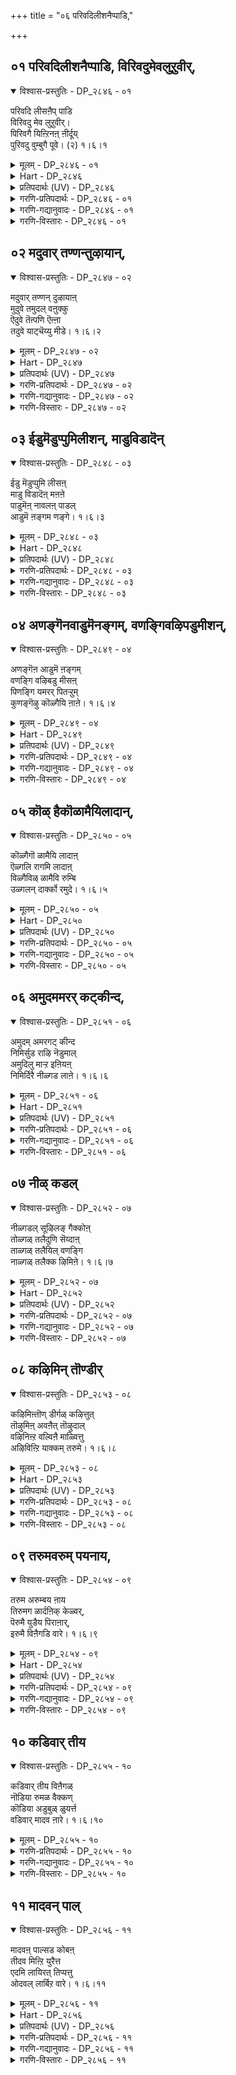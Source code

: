 +++
title = "०६ परिवदिलीशनैप्पाडि,"

+++


## ०१ परिवदिलीशनैप्पाडि, विरिवदुमेवलुऱुवीर्,

<details open><summary>विश्वास-प्रस्तुतिः - DP_२८४६ - ०१</summary>

परिवदि लीसऩैप् पाडि  
विरिवदु मेव लुऱुवीर्।  
पिरिवगै यिऩ्ऱिनऩ् ऩीर्दूय्  
पुरिवदु वुम्बुगै पूवे। (२) १।६।१
</details>

<details><summary>मूलम् - DP_२८४६ - ०१</summary>

परिवदि लीसऩैप् पाडि  
विरिवदु मेव लुऱुवीर्।  
पिरिवगै यिऩ्ऱिनऩ् ऩीर्दूय्  
पुरिवदु वुम्बुगै पूवे। (२) १।६।१
</details>

<details><summary>Hart - DP_२८४६</summary>

O devotees,  
you bathe him with pure water, show him fragrance,  
sprinkle flowers on his feet and sing his praises,  
wanting to join him in moksha,  
but the path to join him is to think of him always  
and not be separated from him:
</details>

<details><summary>प्रतिपदार्थः (UV) - DP_२८४६</summary>

**परिवदु इल्** = तुऩ्बमऱ्ऱ; **ईसऩैप् पाडि** = ऎम्बॆरुमाऩै वणङ्गि; **विरिवदु** = आत्म स्वरूव विगासत्तै; **मेवल् उऱुवीर्!** = पॆऱुदलिल् उऱुदियुडैयवर्गळे!; **पिरिवगै** = अवऩैविट्टु विलगि; **इऩ्ऱि** = पोगामलिरुक्क नीङ्गळ्; **नल् नीर्** = नल्ल शुद्धमाऩ तीर्त्तत्तैयुम्; **तूय्** = तूय्मैयाग समर्प्पित्तु; **पुगै** = तूब तीबङ्गळैयुम्; **पूवे** = अऩ्ऱलर्न्द मलर्गळैयुम्; **पुरिवदुवुम्** = समर्प्पित्तु वणङ्गुदले सॆय्यत्तक्कदु
</details>

<details><summary>गरणि-प्रतिपदार्थः - DP_२८४६ - ०१</summary>

परिवदु इल् = क्लेशगळिल्लद, ईशनै = सर्वेश्वरनन्नु, पाडि = स्तुतिसि, विरिवदु = स्वरूपविकासवन्नु, मेवल् = पडॆयबेकॆम्ब, उऱुवीर् = आसक्तियुळ्ळवरे, पिरिवहै इन्ऱि = \(सर्वेश्वरनन्नु\) अगलुव बगॆयन्नु इल्लदन्तॆये, नल्नीर् = उत्तमवाद तीर्थवन्नु, तूय् = समर्पिसि, पुरिवदुवुम् = तरुवाय समर्पिसतक्कद्दु, पुहै = धूपवू, पूवे = हूवे. 
</details>

<details><summary>गरणि-गद्यानुवादः - DP_२८४६ - ०१</summary>

क्लेशगळिल्लद सर्वेश्वरनन्नु स्तुतिसि स्वरूपविकासवन्नु पडॆयबेकॆम्ब आसक्तियुळ्ळवरे, सर्वेश्वरनन्नु अगलुव रीतियिल्लदन्तॆये उत्तमवाद तीर्थवन्नु समर्पिसि, अदर तरुवाय् \(नीवु\) समर्पिसतक्कद्दु धूप मत्तु हूवन्ने. 
</details>

<details><summary>गरणि-विस्तारः - DP_२८४६ - ०१</summary>

आळ्वाररु हेळुत्तारॆ- सर्वेश्वरनाद भगवन्तनु स्वपरिपूर्णनु. आनन्दस्वरूपनु. अवनिगॆ याव बगॆय क्लेशवू इल्ल. आ स्वामियन्नु पडॆदुकॊळ्ळुवुदु, मत्तु अवनन्नगलदन्तॆ अवन समीपदल्लिये इद्दुकॊण्डु, अवन सेवॆयल्लि तॊडगुवुदु चेतननिगॆ इरबेकाद मुख्यगुरि. ई गुरियन्नु साधिसिकॊळ्ळुवुदक्कॆ भगवन्त कृपॆगॆ पात्ररागबेकु. अदक्कॆ भगवन्तनन्नु पूजिसबेकु. इदु कष्टद कॆलसवे अल्ल. भगवन्तनु अत्यन्त सुलभनु. भक्ति आदरगळिन्द, स्वामिगॆ परिशुद्धवाद तीर्थवन्नु समर्पिसि, आ तरुवाय, धूपवन्नू, पुष्पवन्नू अर्पिसिदरॆ साकु. इष्टरिन्दले भगवन्तनु सम्प्रीतनागुत्तानॆ. भक्तनिगॆ अनुग्रहिसुत्तानॆ. भक्तनु तप्पदॆ उद्धारगॊळ्ळुत्तानॆ.
</details>

## ०२ मदुवार् तण्णन्तुऴायान्,

<details open><summary>विश्वास-प्रस्तुतिः - DP_२८४७ - ०२</summary>

मदुवार् तण्णन् दुऴायाऩ्  
मुदुवे तमुदल् वऩुक्कु  
ऎदुवे तॆऩ्पणि ऎऩ्ऩा  
तदुवे याट्चॆय्यु मीडे। १।६।२
</details>

<details><summary>मूलम् - DP_२८४७ - ०२</summary>

मदुवार् तण्णन् दुऴायाऩ्  
मुदुवे तमुदल् वऩुक्कु  
ऎदुवे तॆऩ्पणि ऎऩ्ऩा  
तदुवे याट्चॆय्यु मीडे। १।६।२
</details>

<details><summary>Hart - DP_२८४७</summary>

He is adorned with a beautiful cool thulasi garland  
that drips with honey:  
Do not wonder what service you can do  
for the ancient god of the Vedas,  
just do what you can do—  
that is the best service you can give him:
</details>

<details><summary>प्रतिपदार्थः (UV) - DP_२८४७</summary>

**अम् मदुवार्** = अऴगिय तेऩ् पॆरुगुम्; **तण् तुऴायाऩ्** = कुळिर्न्द तुळसि मालै अणिन्दवऩुम्; **मुदु वेद** = पऴमैयाऩ वेदङ्गळाल् मुऴुमुदऱ्कडवुळागच्; **मुदल्वऩुक्कु** = सॊल्लप्पडुबवऩुमाऩ पॆरुमाऩुक्कु; **ऎदु पणि** = सॆय्यक् कूडिय पॆरुमै वाय्न्द कैङ्गरियम् एदु?; **ऎऩ् पणि एदु** = अदिलुम् नाऩ् सॆय्यक्कूडिय पणि ऎदु?; **ऎऩ्ऩादु अदुवे** = ऎऩ्ऱु सिन्दियामलिरुप्पदे; **आळ् सॆय्युम् ईडे** = अडिमै सॆय्गैक्कुत् तगुदियागुम्
</details>

<details><summary>गरणि-प्रतिपदार्थः - DP_२८४७ - ०२</summary>

मदु आर् = जेनु तुम्बिरुव, तण् = तम्पाद, अम् = सॊबगिन, तुऴायान् = तुलसिय हारवन्नु धरिसिदवनाद, मुदु = पुरातनवाद \(अनादियाद\) वेदम् = वेदगळ, मुदल् वनुक्कू = आदियागिरुव सर्वेश्वरनिगॆ, ऎदु = यावुदु, एदु = एतक्कॆ? हेगॆ? ऎन्नादु = ऎन्नदॆ,अदुवे = अदे \(ऎन्नाददुवे = ऎन्नदॆ इरुवुदे\), आळ् शॆय्युम् = सेवॆ माडुवुदक्कॆ, ईडे = सरिसमनादद्दु. 
</details>

<details><summary>गरणि-गद्यानुवादः - DP_२८४७ - ०२</summary>

तम्पागि, जेनु तुम्बिद, सॊबगिन तुलसिय हारवन्नु धरिसिरुव, अनादियाद वेदगळ मूलकारणनाद सर्वेश्वरनिगॆ यावुदु? एकॆ? हेगॆ? ऎन्नदॆ इरुवुदे \(यावुदु आगुवुदो अदन्ने\) अवन सेवॆगॆ सरिसमवॆन्नतक्कद्दु.
</details>

<details><summary>गरणि-विस्तारः - DP_२८४७ - ०२</summary>

भगवन्तन कॊरळल्लि तम्पाद, मधुरवाद, परिमळिसुव, ऎन्दॆन्दिगू बाडदिरुव सुन्दरवाद तुलसिय हारविरुत्तदॆ. अनादियाद वेदगळिगॆ मूलकारणनादवनू, अवुगळिन्द प्रतिपादितनागुववनू आ सर्वेश्वरने. आदरॆ, भगवन्तनु अत्यन्त सुलभनु. अवनन्नु बहळ सुलभवागि तृप्तिपडिसबहुदु. भक्तियिन्द स्वामिगॆ एनन्नु बेकादरू समर्पिसबहुदु. ऒन्दु हू, स्वल्पनीरु, अथवा ऒन्दु स्वल्प धूप - इवुगळिन्दले स्वामिगॆ तृप्तियुण्टागुत्तदॆ. \(इदु मॊदलपाशुरद विषय\).

इन्नु सेवॆय विषय. भगवन्तनिगॆ याव बगॆय सेवॆयन्नु नडॆसबेकु? अदन्नेकॆ नडॆसबेकु? अदक्कॆ याव क्रमवन्नु अनुसरिसबेकु? ई रीतियल्लि योचिसुत्ता कालकळॆयबारदु. भगवन्तनॆ याव सेवॆयन्नादरू नडॆसबहुदु. नास्तिकर हागॆ, इदे विषयवन्नु योचिसुत्ता, ऎल्लवन्नू धिक्करिसदॆ अल्लगळॆयदॆ, सुम्मनॆ इद्दरू सह \(तटस्थरीतियल्लि इद्दरू सह\), अदु भगवन्तनिगॆ निजवागि सल्लिसबहुदाद सेवॆगॆ सरिसम ऎन्दु भाविसबहुदु.

ई पाशुरद रचनॆय विषयवॊन्दिदॆ. तिरुवाय् मॊऴियु दिव्यवाद ’अन्तादि’ रीतियल्लि रचितवागिदॆयष्टॆ. हिन्दिन पाशुरद कडॆय पदवे ई पाशुरद कडॆय पदवे ई पाशुरद प्रारम्भद पदवागबेकष्टॆ. ई कट्टु पाडु इल्लि भिन्नवादन्तॆ कण्डरू, अर्थवन्नु परिगणिसिदरॆ, ’अन्तादि’य रचनॆये इल्लियू इदॆ ऎन्नबहुदु.
</details>

## ०३ ईडुमॆडुप्पुमिलीशन्, माडुविडादॆन्

<details open><summary>विश्वास-प्रस्तुतिः - DP_२८४८ - ०३</summary>

ईडु मॆडुप्पुमि लीसऩ्  
माडु विडादॆऩ् मऩऩे  
पाडुमॆऩ् नावलऩ् पाडल्  
आडुमॆ ऩङ्गम णङ्गे। १।६।३
</details>

<details><summary>मूलम् - DP_२८४८ - ०३</summary>

ईडु मॆडुप्पुमि लीसऩ्  
माडु विडादॆऩ् मऩऩे  
पाडुमॆऩ् नावलऩ् पाडल्  
आडुमॆ ऩङ्गम णङ्गे। १।६।३
</details>

<details><summary>Hart - DP_२८४८</summary>

My mind does not leave him ever, the highest lord:  
He does not consider one person high and another low  
and accepts everyone and my mouth praises him with songs,  
and my body dances for him as if it were possessed:
</details>

<details><summary>प्रतिपदार्थः (UV) - DP_२८४८</summary>

**ईडुम्** = कुऱ्ऱम्बार्त्तुत् तळ्ळिविडुदलुम्; **ऎडुप्पुम् इल्** = कुणम् पार्त्तुक् कैक्कॊळ्ळुदलुम् इल्लाद; **ईसऩ्** = ऎम्बॆरुमाऩुडैय; **माडु** = समीबत्तै; **ऎऩ् मऩऩे विडादु** = ऎऩ् मऩमाऩदु विडादु; **ऎऩ् ना** = ऎऩ् नाक्कुम्; **अवऩ् पाडल् पाडुम्** = अवऩ् पाडल्गळैये पाडुम्; **ऎऩ् अङ्गम्** = ऎऩ् शरीरमुम्; **अणङ्गे आडुम्** = तॆय्वावेसम् वन्ददु पोल् आडुम्
</details>

<details><summary>गरणि-प्रतिपदार्थः - DP_२८४८ - ०३</summary>

ईडुम् = साटियू, ऎडुप्पुम् = दूरवागुवुदू, इल् = इल्लद, ईषन् = सर्वेश्वानिगॆ, माडु = साष्टाङ्गप्रणाममाडु \(अड्डबीळु\), विडादु = बिडबेड, ऎन् मनमे = नन्न मनस्से, पाडुम् = हाडुत्तदॆ, ऎन् ना = नन्न नालगॆ, अवन् = अवन, पाडल् = स्तुतियन्नु, आडुम् = आडुत्तदॆ \(कुणिदाडुत्तदॆ, तूगाडुत्तदॆ\), ऎन् अङ्गम् = अङ्गगळॆल्लवू \(मैयॆल्ला\), अणङ्गे = दैवावेशगॊण्डे. 
</details>

<details><summary>गरणि-गद्यानुवादः - DP_२८४८ - ०३</summary>

नन्न मनस्से, सर्वेश्वरनु साटियिल्लदवनु. चेतननिन्द दूरवागुववनल्ल, अवनन्नु बिडबेड. अवनिगॆ अड्डबीळु. नन्न नालगॆ अवनन्नु स्तुतिसि हाडुत्तदॆ \(स्तुतिसुत्तदॆ\). नन्न अङ्गगळॆल्लवू \(मैयॆल्ला\) दैवावेशगॊण्डु कुणिदादुत्तदॆ. 
</details>

<details><summary>गरणि-विस्तारः - DP_२८४८ - ०३</summary>

आळ्वाररु हेळुत्तारॆ- नन्न मनस्से, भगवन्तनु सर्वाधिकनु. गुणगळल्लू स्वभावदल्लू अवनिगॆ साटिये इल्ल, अवनु चेतननिन्द ऎन्दिगू दूरसरियुवुदिल्ल. अन्तर्यामियागिये इद्दानॆ. सौशील्यादि सकल कल्याणगुण परिपूर्णनाद ई सर्वेश्वरनन्नु बिडदॆ आश्रयिसु. अवनिगॆ अड्डबीळु. ऎल्ल विधदल्लू अवनिगॆ शरणागु. नोडु, नन्न नालिगॆ ऎडॆबिडदॆ भगवन्तन गुणगान माडुत्तिदॆ. नन्न अङ्गाङ्गगळॆल्लवू आवेशगॊण्डु कुणिदादुत्तिवॆ. नीनू सह अवुगळॊन्दिगॆ सहकरिसु. 

भगवन्तनत्त मै, इन्द्रियगळु, मनस्सु – ऎल्लवू ऒम्मुखवागि वर्तिसतॊडगिदरॆ चेतनन उद्धारवादन्तॆये.
</details>

## ०४ अणङ्गॆनवाडुमॆनङ्गम्, वणङ्गिवऴिपडुमीशन्,

<details open><summary>विश्वास-प्रस्तुतिः - DP_२८४९ - ०४</summary>

अणङ्गॆऩ आडुमॆ ऩङ्गम्  
वणङ्गि वऴिबडु मीसऩ्  
पिणङ्गि यमरर् पितऱ्ऱुम्  
कुणङ्गॆऴु कॊळ्गैयि ऩाऩे। १।६।४
</details>

<details><summary>मूलम् - DP_२८४९ - ०४</summary>

अणङ्गॆऩ आडुमॆ ऩङ्गम्  
वणङ्गि वऴिबडु मीसऩ्  
पिणङ्गि यमरर् पितऱ्ऱुम्  
कुणङ्गॆऴु कॊळ्गैयि ऩाऩे। १।६।४
</details>

<details><summary>Hart - DP_२८४९</summary>

My body dances as if possessed  
and I bow and worship  
the lord whom the gods in the sky worship and praise,  
extolling his superior nature:
</details>

<details><summary>प्रतिपदार्थः (UV) - DP_२८४९</summary>

**अणङ्गु ऎऩ** = तॆय्वावेसम् वन्ददु पोल्; **आडुम् ऎऩ् अङ्गम्** = आडुम् ऎऩदु शरीरम्; **वणङ्गि वऴिबडुम्** = वाऴ्त्ति वणङ्गुम्बडि निऩ्ऱ; **ईसऩ्** = ऎम्बॆरुमाऩ् ऎप्पडिप्पट्टवऩॆऩ्ऱाल्; **अमरर्** = नित्तियसूरिगळ्; **पिणङ्गि** = वाद विवादम् सॆय्दु; **पितऱ्ऱुम्** = पितऱ्ऱुवदऱ्काऩ; **कुणम्गॆऴु** = पल नऱ्कुणङ्गळ् पॊरुन्दिय; **कॊळ्गैयिऩाऩे** = कोट्पाट्टैयुडैयवऩ् ईसऩ्
</details>

<details><summary>गरणि-प्रतिपदार्थः - DP_२८४९ - ०४</summary>

अणङ्गु ऎन = आवेशवो ऎम्बन्तॆ, आडुम् = आडुत्तदॆ, ऎन् अङ्गम् = नन्न मै, वणङ्गि = नमस्करिसि, वऴिपडुम् = पूजिसुवन्थ, ईशन् = ईशनन्नु, पिणङ्गि = \(परस्पर\)वाद विवादमाडुत्ता, अमरर्= अमररु \(नित्यसूरिगळु\), पिदट्रुम् = वटगुट्टुवन्थ कुणम् = कल्याणगुणगळिन्द, कॆऴु = शोभिसुव, कॊळ् हैयि नाने = सिद्धान्तगळुळ्ळवने.
</details>

<details><summary>गरणि-गद्यानुवादः - DP_२८४९ - ०४</summary>

आवेशवो ऎम्बन्तॆ आडुत्तदॆ नन्न मै, नमस्करिसि पूजिसुवन्थ ईशनु, परस्पर वादविवाद माडुत्ता वटगुट्टुत्तिरुवन्थ कल्याणगुणगळिन्द शोभिसुव सिद्धान्तगळुळ्ळवने. 
</details>

<details><summary>गरणि-विस्तारः - DP_२८४९ - ०४</summary>

आळ्वाररु हेळुत्तारॆ- मनस्से, भगवन्तन गुणस्वभावगळ अनुभववॆल्ल नन्न मैतुम्ब बन्दिदॆयो ऎम्बन्तॆ नन्न मै आडुत्तदॆ. नम्म सर्वेश्वरनु सकल कल्याणगुणपरिपूर्णनु. ई गुणगळ विषयदल्लिये नित्यसूरिगळल्लि परस्परवाद विवाद नडॆयुत्तदॆ. भगवन्तन परत्वगुणगळु हॆच्चे, सौलभ्यगुणगळु हॆच्चे ऎम्बुदे अवर चर्चॆ. स्वामिय ऒन्दॊन्दु गुणवन्नु ऎत्तिकॊण्डु, अदर हिरिमॆयेनॆन्दु कण्डुकॊण्डु, अदन्नु हॊगळिहाडुवुदरल्लि नित्यसूरिगळु नानु तानॆन्दु मुन्दॆ बीळुत्ता, तम्मतम्म हॆच्चुगारिकॆयन्नु तोरिकॊळ्ळुत्ता कालकळॆयुत्तारष्टॆ. मनस्से, गुण परिपूर्णनाद भगवन्तनिगॆ तन्न आश्रितरन्नु उद्धरिसुवुदे मुख्य सिद्धान्त, कण्डॆया\!
</details>

## ०५ कॊळ् हैकॊळामैयिलादान्,

<details open><summary>विश्वास-प्रस्तुतिः - DP_२८५० - ०५</summary>

कॊळ्गैगॊ ळामैयि लादाऩ्  
ऎळ्गलि रागमि लादाऩ्  
विळ्गैविळ् ळामैवि रुम्बि  
उळ्गलन् दार्क्को रमुदे। १।६।५
</details>

<details><summary>मूलम् - DP_२८५० - ०५</summary>

कॊळ्गैगॊ ळामैयि लादाऩ्  
ऎळ्गलि रागमि लादाऩ्  
विळ्गैविळ् ळामैवि रुम्बि  
उळ्गलन् दार्क्को रमुदे। १।६।५
</details>

<details><summary>Hart - DP_२८५०</summary>

He is nectar for those who keep him in their minds  
and does not think anyone is good or bad  
but gives his grace to all:  
He does not hate anyone or like anyone  
but helps all whether they expect something from him or not:
</details>

<details><summary>प्रतिपदार्थः (UV) - DP_२८५०</summary>

**कॊळ्गै** = कुणम्बार्त्तुक् कॊळ्ळुदलुम्; **कॊळामै** = कुणमिल्लामै पार्त्तुत् तळ्ळुदलुम्; **इलादाऩ्** = इल्लादवऩ्; **ऎळ्गल्** = कैविडुगैक्कु कारणमाऩ वॆऱुप्पुम्; **इरागम्** = कैक्कॊळ्ळुदऱ्कु कारणमाऩ विरुप्पुम्; **इलादाऩ्** = इल्लादवऩ्; **विळ् कै** = वेऱु पलऩ्गळैक् कॊण्डु विलगिप् पोवदैयुम्; **विळ्ळामै** = तऩ्ऩैये विरुम्बि नीङ्गादु इरुप्पदैयुम्; **विरुम्बि** = विरुम्बि ऎदिर्बार्त्तु; **उळ् कलन्दार्क्कु** = तऩ्ऩिल् कलन्दवर्गळुक्कु; **ओर् अमुदे** = ऒप्पऱ्ऱ अमुदमावाऩ्
</details>

<details><summary>गरणि-प्रतिपदार्थः - DP_२८५० - ०५</summary>

कॊळ् है = बरमाडिकॊळ्ळुवुदू, कॊळामै = स्वीकरिसदिरुवुदू, इलादान् = इल्लदवनू, ऎळ् हल् = द्वेषवागलि, इराहम् = रागवन्नागलि, इलादान् = इल्लदवनू, विळ् है = अगलिकॆयागलि, विळ्ळामै = अगलदिरुवुदागलि, इल्लद, विरुम्बि = आशॆयिन्द, उळ् कलन्दार् क्कू = अन्तरङ्गिकवागि तन्नन्नु\(तन्नॊडनॆ\) कूडिकॊण्डिरुववरिगॆ, ओर् अमुदे = साटियिल्लद अमृतस्वरूपने. 
</details>

<details><summary>गरणि-गद्यानुवादः - DP_२८५० - ०५</summary>

बरमाडिकॊळ्ळुवुदू, स्वीकरिसदिरुवुदू इल्लदवनू, द्वेषवागलि रागवागलि इल्लदवनू \(उपेक्षॆयागि\) अगलिकॆयू \(अपेक्षियू\) अगलदिरुवुदू इल्लद, आशॆयिन्द आन्तरङ्गिकवागि तन्नन्नु कूडिकॊण्डिरुववरिगॆ साटियिल्लद अमृतस्वरूपने. 
</details>

<details><summary>गरणि-विस्तारः - DP_२८५० - ०५</summary>

आळ्वाररु हेळुत्तारॆ- मनस्से, भगवन्तनन्नु एनॆन्दु अरितुकॊण्डिरुवॆ? स्वामियु ऎल्ल रीतियल्लू सर्वसमनु. अवनिगॆ याव बगॆय पक्षपातवू इल्ल. तन्नन्नु कोरुव भक्तनिगॆ गुणगळिवॆये, जाति रीति नीतिगळिवॆये इल्लवे ऎन्दु योचिसुवुदिल्ल. गुणविरुववनन्नु तन्नल्लिगॆ बरमाडिकॊळ्ळुवुदागलि, गुणविल्लदवनन्नु तन्निन्द दूरमाडुवुदागलि इल्ल. भक्तनन्नु कुरितु अवनिगॆ रागवू \(आशॆयू\) इल्ल- द्वेषवू इल्ल. आसक्तियिन्द लक्षिसुवुदिल्ल. भगवन्तनिगॆ बेकादद्दु इष्टुमात्रवे – यारु अत्याशॆयिन्द तन्नन्ने आश्रयिसुत्तानो, यारु आन्तरङ्गिकवागि तन्नॊडनॆ ऎडॆबिडदॆ कूडिकॊण्डिरबेकॆन्दु अपेक्षिसुत्तानो, आ भक्तनिगॆ मात्रवे भगवन्तनु साटियिल्लद अमृतदन्तॆ परम भोग्यनागिरुत्तानॆ. 

भक्तनादवनु परम प्रयोजनकारियाद भगवन्तनॊब्बनन्नल्लदॆ, अल्पप्रयोजनकारियाद बेरॆ यारन्नू आश्रयिसबारदु. आगले अवन दृढभक्तिगॆ तक्क प्रतिफलवाद परमपदवासवन्नू, नित्यकैङ्कर्यवन्नू भगवन्तनु दयॆ नीडुवुदु.
</details>

## ०६ अमुदममरर् कट्कीन्द,

<details open><summary>विश्वास-प्रस्तुतिः - DP_२८५१ - ०६</summary>

अमुदम् अमरगट् कीन्द  
निमिर्सुड राऴि नॆडुमाल्  
अमुदिलु माऱ्ऱ इऩियऩ्  
निमिर्दिरै नीळ्गड लाऩे। १।६।६
</details>

<details><summary>मूलम् - DP_२८५१ - ०६</summary>

अमुदम् अमरगट् कीन्द  
निमिर्सुड राऴि नॆडुमाल्  
अमुदिलु माऱ्ऱ इऩियऩ्  
निमिर्दिरै नीळ्गड लाऩे। १।६।६
</details>

<details><summary>Hart - DP_२८५१</summary>

Our Neḍumal, sweeter than nectar,  
resting on the large ocean with roaring waves  
carrying a shining discus gave nectar to the gods:
</details>

<details><summary>प्रतिपदार्थः (UV) - DP_२८५१</summary>

**अमरर्गट्कु** = तेवर्गळुक्कु; **अमुदम् ईन्द** = अमिर्दत्तैक् कॊडुत्तवऩुम्; **निमिर्** = वळर्गिऩ्ऱ; **सुडर् आऴि** = ऒळियैयुडैय सक्करत्तैयुडैयवऩुम्; **नॆडुमाल्** = ऎम्बॆरुमाऩ्; **निमिर् तिरै नीळ्** = अलैगळैयुडैय परन्द; **कडलाऩे** = पाऱ्कडलिल् कण्वळरुबवऩुम्; **अमुदिलुम् आऱ्ऱ** = अक्कडलिलुण्डाऩ अमिर्दत्तैविड; **इऩियऩ्** = मिगवुम् इऩिमैयाऩवऩ् आवाऩ्
</details>

<details><summary>गरणि-प्रतिपदार्थः - DP_२८५१ - ०६</summary>

अमुदम् = अमृतवन्नु, अमरर् कट्कु = अमररिगॆ \(देवतॆगळिगॆ\), ईन्द = ऒदगिसिकॊट्टवनू, निमिर् = बॆळॆदु विस्तरिसुव, शुडर् = तीक्ष्णवाद तेजोमयवाद, आऴि = चक्रायुधवन्नु हिडिदवनू, नॆडुमाल् = सर्वेश्वरनादवनू, अमुदिलुम् = अमृतक्किन्तलू, आट्र = अधिकवाद, इनियन् = भोग्यनादवनू, निमिर् तिरै = ऎत्तरवाद अळॆगळुळ्ळ, नीळ् = विस्तारवाद, कडलाने = कडलल्लिरुववने. 
</details>

<details><summary>गरणि-गद्यानुवादः - DP_२८५१ - ०६</summary>

अमृतवन्नु अमररिगॆ \(देवतॆगळिगॆ\) ऒदगिसिकॊट्टवनू, बॆळॆदु हरडुव तीक्ष्णवाद तेजोमयवाद चक्रायुधवन्नु हिडिदवनू, सर्वेश्वरनादवनू, अमृतक्किन्तलू अधिकवागि भोग्यनादवनू, ऎत्तरवाद अलॆगळुळ्ळ विस्तारवाद कडलल्लिरुववने. 
</details>

<details><summary>गरणि-विस्तारः - DP_२८५१ - ०६</summary>

आळ्वाररु हेळुत्तारॆ- मनस्से, नीनु दृढवागि आश्रयिसबेकाद भगवन्तनन्नु कुरितु इन्नू स्पष्टवागि हेळुत्तेनॆ, केळु. भगवन्तन परमोपकारि, दानवरिन्द सङ्कटक्कॊळगागि, भगवन्तनल्लि मरॆहॊक्क देवतॆगळिगॆ, पाल्गडलन्ने कडॆदु, अमृतवन्नुण्टु माडि, अवरिगॆ उणिसि, अवरन्नु अमररन्नागिसिदनु. अवन कैयल्लि अद्वितीयवाद तेजस्सन्नु हरडुवन्थ, महातीक्ष्णवाद, ऎदुराळियन्नु तरिदु हाकुवन्थ चक्रायुधविदॆ. अवने सर्वेश्वर, अवनन्नु आश्रयिसुवुदु, अवन सेवॆयल्लि तॊडगुवुदु अखण्डवाद आनन्दवन्नुण्टुमाडुवुदरिन्दलू, अमरत्ववन्नु दॊरकिसिकॊडुवुदरिन्दलू, अवनु अमृतक्किन्तलू मधुरवागि, भोग्यवागिरुत्तानॆ, कण्डॆया\! 

भगवन्तनु परम उदारि. परमोपकारि. परमसमर्थ सर्वेश्वर. अत्यन्त भोग्य. अवनन्नु आश्रयिसि उद्धारगॊळ्ळलेबेकु.
</details>

## ०७ नीळ् कडल्

<details open><summary>विश्वास-प्रस्तुतिः - DP_२८५२ - ०७</summary>

नीळ्गडल् सूऴिलङ् गैक्कोऩ्  
तोळ्गळ् तलैदुणि सॆय्दाऩ्  
ताळ्गळ् तलैयिल् वणङ्गि  
नाळ्गळ् तलैक्क ऴिमिऩे। १।६।७
</details>

<details><summary>मूलम् - DP_२८५२ - ०७</summary>

नीळ्गडल् सूऴिलङ् गैक्कोऩ्  
तोळ्गळ् तलैदुणि सॆय्दाऩ्  
ताळ्गळ् तलैयिल् वणङ्गि  
नाळ्गळ् तलैक्क ऴिमिऩे। १।६।७
</details>

<details><summary>Hart - DP_२८५२</summary>

Cross over the ocean of your remaining days,  
bowing your head at the feet of him  
who cut off the heads and the arms of Ravana,  
the king of Lanka surrounded by the wide ocean:
</details>

<details><summary>प्रतिपदार्थः (UV) - DP_२८५२</summary>

**नीळ् कडल् सूऴ्** = नीण्ड कडलिऩाल् सूऴप्पट्ट; **इलङ्गैक् कोऩ्** = इलङ्गैक्कु अरसऩाऩ रावणऩिऩ्; **तोळ्गळ्** = इरुबदु तोळ्गळैयुम्; **तलै** = पत्तुत् तलैगळैयुम्; **तुणि सॆय्दाऩ्** = अऱुत्तुत् तळ्ळिय श्रीरामऩिऩ्; **ताळ्गळ् तलैयिल्** = तिरुवडिगळै तलैयाले; **वणङ्गि** = वणङ्गि; **नाळ् कडलै** = कालमागिऱ कडलै; **कऴिमिऩे** = ताण्डुङ्गळ्
</details>

<details><summary>गरणि-प्रतिपदार्थः - DP_२८५२ - ०७</summary>

नीळ् कडल् शूऴ् = विस्तारवाद कडलिन्द सुत्तुवरिद, इलङ्गै कोन् = लङ्कॆय राजन, तोळ् हळ् = तोळुगळन्नू, तलै = तलॆगळन्नू, तुणिशॆय्दान् = कत्तरिसि \(तुण्डरिसि\) हाकिदवन, ताळ् हळ् = तिरुवडिगळन्नु, तलैयिल् वणङ्गि = तलॆयिन्द नमस्करिसि, नाळ् कडलै = कालवॆम्ब कडलन्नु, कऴिमिने = दाटिरि.
</details>

<details><summary>गरणि-गद्यानुवादः - DP_२८५२ - ०७</summary>

विस्तारवाद कडलिनिन्द सुत्तुवरिद लङ्कॆय राजन तोळुगळन्नू तलॆगळन्नू तुण्डरिसि हाकिदवन तिरुवडिगळिगॆ तलॆयिन्द नमस्करिसि कालवॆम्ब कडलन्नु दाटिरि. 
</details>

<details><summary>गरणि-विस्तारः - DP_२८५२ - ०७</summary>

हिन्दिन पाशुरदल्लि भगवन्तन परत्व सौलभ्यगळन्नु कूडिसि हेळलायितु. ईग स्वामिय सामर्थ्य औदार्यगळन्नु कूडिसि हेळलागुवुदु. 

भगवन्तनु श्रीरामनागि, सामान्यमानवनन्तॆ, अवतरिसि, अप्रतिमशूरनॆनिसिद रावणासुरन हत्तु तलॆगळन्नू इप्पत्तु तोळुगळन्नू तन्न बिल्लुबाणगळ सहायदिन्दले तुण्डरिसि, अवनन्नू कॊन्दुहाकिदनु. दुष्टशिक्षण कार्यवन्नु नडॆसिदनु. 

आळ्वाररु हेळुत्तारॆ- मनस्से \(भक्तरे\), अत्यन्त नम्रतॆयिन्द भगवन्तन दिव्यतिरुवडिगळ मेलॆ तलॆयन्निरिसि, नमस्करिसि, परम उदारियाद स्वामियु निम्मन्नु कालवॆम्ब कडलिनिन्द पारुमाडि, अमररन्नागिसुत्तानॆ. 

कालवॆम्ब मितियिल्लद कडलन्नु दाटुवुदक्कॆ कालपुरुषन \(सर्वेश्वरन\) कृपादार्यवे बेकु.
</details>

## ०८ कऴिमिन् तॊण्डीर्

<details open><summary>विश्वास-प्रस्तुतिः - DP_२८५३ - ०८</summary>

कऴिमिऩ्तॊण् डीर्गळ् कऴित्तुत्  
तॊऴुमिऩ् अवऩैत् तॊऴुदाल्  
वऴिनिऩ्ऱ वल्विऩै माळ्वित्तु  
अऴिविऩ्ऱि याक्कम् तरुमे। १।६।८
</details>

<details><summary>मूलम् - DP_२८५३ - ०८</summary>

कऴिमिऩ्तॊण् डीर्गळ् कऴित्तुत्  
तॊऴुमिऩ् अवऩैत् तॊऴुदाल्  
वऴिनिऩ्ऱ वल्विऩै माळ्वित्तु  
अऴिविऩ्ऱि याक्कम् तरुमे। १।६।८
</details>

<details><summary>Hart - DP_२८५३</summary>

O devotees,  
if you leave the desires of the world and worship him,  
he will destroy your bad karma  
and give you inexhaustible wealth on this earth:
</details>

<details><summary>प्रतिपदार्थः (UV) - DP_२८५३</summary>

**तॊण्डीर्गळ्!** = तॊण्डर्गळे!; **कऴिमिऩ्** = उलगप्पऱ्ऱिऩै नीक्कुङ्गळ्; **कऴित्तु अवऩै** = पिऱगु ऎम्बॆरुमाऩै; **तॊऴुमिऩ्** = वणङ्गुङ्गळ्; **तॊऴुदाल्** = अप्पडित् तॊऴुदाल्; **वऴि निऩ्ऱ** = तॊडर्न्दु वरुम्; **वल्विऩै** = कॊडिय पाबङ्गळै; **माळ्वित्तु** = ऎल्लाम् नीङ्गच्चॆय्दु; **अऴिविऩ्ऱि** = अऴिविल्लाद; **आक्कम्** = वाऩुलगिल् सॆय्यप्पडुम् कैङ्कर्य सॆल्वत्तै; **तरुमे** = अवऩ् तरुवदु उऱुदि
</details>

<details><summary>गरणि-प्रतिपदार्थः - DP_२८५३ - ०८</summary>

कऴिमिन् = \(इन्द्रिय चापल्यवन्नु\) कळॆदुबिडि, तॊण्डीर् हळ् = भक्तरे, कऴत्तु = \(आ विषयान्तर सङ्गगळन्नु\) कळॆद \(तॊलगिसिद\) बळिक, तॊऴुमिन् = पूजिसि, अवनै = \(कृपाळुवाद\) भगवन्तनन्नु, तॊऴुत्ताल् = पूजिसिदरॆ \(सेवॆ माडिदरॆ\), वऴिनिन्ऱ = दारियल्लि निन्तिरुव, वल् विनै = प्रबलवाद पापगळन्नु माळ् वित्तु = नाशपडिसि, अऴिवु इन्ऱि = हाळागदॆ इरतक्क, आक्कम् = सम्पत्तन्नु, तरुमे = तन्दु कॊडुवुदु \(अल्लवे\!\) 
</details>

<details><summary>गरणि-गद्यानुवादः - DP_२८५३ - ०८</summary>

भक्तरे, इन्द्रिय चापल्यवन्नु तॊलगिसि, आ विषयान्तर सङ्गगळन्नु तॊलगिसिद बळिक, भगवन्तनन्नु पूजिसि. पूजिसिदरॆ, \(जन्मद \) दारियल्लि \(काडु\) निन्तिरुव प्रबलवाद पापगळन्नु नाशपडिसि, हाळागदॆये इरतक्क सम्पत्तन्ने तन्दुकॊण्डुवुदु.
</details>

<details><summary>गरणि-विस्तारः - DP_२८५३ - ०८</summary>

ई पाशुरदल्लि मुक्तिसम्पत्तन्नु चेतननु पडॆदुकॊळ्ळुवुदु हेगॆ ऎम्बुदन्नु हेळलागुत्तदॆ. 

इन्द्रियगळिगॆ वशवागिरुव मनस्सन्नु मॊदलु अवुगळिन्द बिडुगडॆ माडबेकु. हीगॆ शुद्धवाद मनस्सिनिन्द भगवन्तनन्नु पूजिसतॊडगुवुदु. इदरिन्द, जन्मजन्मदिन्दलू बहुकालदिन्द कूडिकॊण्डु बन्दिरुव प्रबलवाद पापगळ राशियॆल्लवू भस्मवागि होगुवुदु. मत्तु, ऎन्दॆन्दिगू हाळागदन्थ, शाश्वतवाद मुक्तियॆम्ब सम्पत्तु दॊरॆयुवुदु. मुक्तिगॆ हन्तगळु ऎष्टु सरळ\!
</details>

## ०९ तरुमवरुम् पयनाय,

<details open><summary>विश्वास-प्रस्तुतिः - DP_२८५४ - ०९</summary>

तरुम अरुम्बय ऩाय  
तिरुमग ळार्दऩिक् केळ्वर्,  
पॆरुमै युडैय पिराऩार्,  
इरुमै विऩैगडि वारे। १।६।९
</details>

<details><summary>मूलम् - DP_२८५४ - ०९</summary>

तरुम अरुम्बय ऩाय  
तिरुमग ळार्दऩिक् केळ्वर्,  
पॆरुमै युडैय पिराऩार्,  
इरुमै विऩैगडि वारे। १।६।९
</details>

<details><summary>Hart - DP_२८५४</summary>

The famous one, the beloved of beautiful Lakshmi  
is the result of all the dharma of the world  
and he will remove your bad and good karma:
</details>

<details><summary>प्रतिपदार्थः (UV) - DP_२८५४</summary>

**तरुमम्** = तरुमङ्गळुक्कुम्; **अरुम्** = पॆऱुवदऱ्कु अरिय; **पयऩ् आय** = पलऩ् ऎल्लाम् ऒरु वडिवु कॊण्ड; **तिरुमगळार्** = तिरुमगळिऩ्; **तऩिक् केळ्वऩ्** = ऒप्पऱ्ऱ कणवराऩ; **पॆरुमै उडैय** = मेऩ्मैयै युडैय; **पिराऩार्** = अन्द ऎम्बॆरुमाऩ्; **इरुमै** = पाब पुण्यम् ऎऩ्ऱ इरुवगैप्पट्ट; **विऩै** = विऩैगळैयुम्; **कडिवारे** = नीक्कुवार्
</details>

<details><summary>गरणि-प्रतिपदार्थः - DP_२८५४ - ०९</summary>

तरुम् = कॊडुत्तानॆ \(नीडुत्तानॆ\), अ अरुपयन् आय = अन्थ अपरूपवाद फलवादद्दन्नु, तिरुमहळार् = श्रीदेविय, तनि केळवन् = साटियिल्लद पतियु, पॆरुमै उडैय = सर्वेश्वरनु, इरुमै = ऎरडु रूपगळुळ्ळ, विनै = कर्मबन्धवन्नु, कडिवारे = कडिदु हाकुत्तानॆ. 
</details>

<details><summary>गरणि-गद्यानुवादः - DP_२८५४ - ०९</summary>

श्रीदेविय साटियिल्लद पतियु अन्थ अपरूपवाद फलवादद्दन्नु नीडुत्तानॆ. उन्नत कीर्तियुळ्ळ सर्वेश्वरनु ऎरडु रूपगळुळ्ळ कर्मबन्धवन्नु कडिदुहाकुत्तानॆ. 
</details>

<details><summary>गरणि-विस्तारः - DP_२८५४ - ०९</summary>

आळ्वाररु हेळुत्तारॆ- दयास्वरूपळे श्रीदेवि. आकॆगॆ भगवन्तनु साटियिल्लदन्त पतियागिद्दानॆ. ऎन्द मेलॆ, भगवन्तनु परिपूर्णनाद करुणामूर्तिये\! अवनन्नु आश्रयिसिदवरन्नु करुणिसुवुदरल्लि स्वामिय कीर्ति अत्यन्त हॆच्चिनदु. अवनु सर्वेश्वरनाद्दरिन्द, आश्रितरन्नु अवर पाप, पुण्यगळॆम्ब ऎरडु रूपगळ कर्मगळ बन्धनदिन्द तप्पिसुत्तानॆ. अल्लदॆ, अपरूपवाद मोक्षवॆम्ब सम्पत्तन्नू करुणिसुत्तानॆ. इदल्लवे भगवन्तन हिरिमॆ\!
</details>

## १० कडिवार् तीय

<details open><summary>विश्वास-प्रस्तुतिः - DP_२८५५ - १०</summary>

कडिवार् तीय विऩैगळ्  
नॊडिया रुमळ वैक्कण्  
कॊडिया अडुबुळ् ळुयर्त्त  
वडिवार् मादव ऩारे। १।६।१०
</details>

<details><summary>मूलम् - DP_२८५५ - १०</summary>

कडिवार् तीय विऩैगळ्  
नॊडिया रुमळ वैक्कण्  
कॊडिया अडुबुळ् ळुयर्त्त  
वडिवार् मादव ऩारे। १।६।१०
</details>

<details><summary>गरणि-प्रतिपदार्थः - DP_२८५५ - १०</summary>

कडिवार् = कडुदुहाकुत्तारॆ, तीय = बलुक्रूरवाद, विनैहळ् = पापगळन्नु, नॊडि आरुम् अळवै कण् = क्षणवु पूरि आगुवुदरल्लिये, कॊडि आ = ध्वजवागि, अडु = शत्रुनाशकवाद, पुळ् = गरुडपक्षियन्नु, उयर् त्त = उन्नतगॊळिसिदवरू, वडिवु आर् = परिपूर्णसुन्दर शरीरियू आद, मादवनारे = श्रीपतियादवरे. 
</details>

<details><summary>गरणि-गद्यानुवादः - DP_२८५५ - १०</summary>

बलुक्रूरवाद पापगळन्नु क्षणकालदल्लिये नाशमाडुववनू, शत्रुनाशकनाद गरुडनन्नु ध्वजवागि उन्नतगॊळिसिदवनू, परिपूर्णसुन्दर शरीरनू आदवनु श्रीपतियाद सर्वेश्वरने. 
</details>

<details><summary>गरणि-विस्तारः - DP_२८५५ - १०</summary>

आळ्वाररु हेळुत्तारॆ- आश्रितरन्नु उद्धरिसुवुदरल्लि भगवन्तनु स्वल्पवू तडमाडुवुदिल्ल. कडुक्रूरवाद अवर पापराशियन्नॆल्ला क्षणमात्रदल्ले निर्नामगॊळिसुवनु. तन्न आश्रितरिगॆ शत्रुगळिन्द भयतॊन्दरॆगळु बरदन्तॆ शत्रुभयङ्करनाद गरुडनन्ने तन्न ध्वजवन्नागि माडिकॊण्डु ऎत्तरदल्लि कादिरिसिद्दानॆ. भगवन्तन रूपवादरो परिपूर्ण सुन्दरॆ. इन्थ विलक्षण सुन्दर रूपवन्नुळ्ळवनु लक्ष्मीदेविगॆ पतियाद माधवने\! भक्तरे \(मनस्से\), अत्याकर्षकनाद आ स्वामियन्नु दृढवागि आश्रयिसि, उद्दारगॊळ्ळलेबेकु.
</details>

## ११ मादवन् पाल्

<details open><summary>विश्वास-प्रस्तुतिः - DP_२८५६ - ११</summary>

मादवऩ् पाल्सड कोबऩ्  
तीदव मिऩ्ऱि युरैत्त  
एदमि लायिरत् तिप्पत्तु  
ओदवल् लार्बिऱ वारे। १।६।११
</details>

<details><summary>मूलम् - DP_२८५६ - ११</summary>

मादवऩ् पाल्सड कोबऩ्  
तीदव मिऩ्ऱि युरैत्त  
एदमि लायिरत् तिप्पत्तु  
ओदवल् लार्बिऱ वारे। १।६।११
</details>

<details><summary>Hart - DP_२८५६</summary>

Saḍagopan composed  
a thousand faultless pāsurams to Madhavan:  
If devotees learn and recite these ten pāsurams  
they will not be born again on this earth:
</details>

<details><summary>प्रतिपदार्थः (UV) - DP_२८५६</summary>

**सडगोबऩ्** = नम्माऴ्वार्; **मादवऩ्बाल्** = ऎम्बॆरुमाऩिडत्तिल्; **तीदु** = तऩ् मेऩ्मैयैप् पार्त्तु उदासीऩऩायिरुत्तल्; **अवम्** = अडियारुडैय कुऱ्ऱङ्गळैप् पार्त्तुक् कैविडल्; **इऩ्ऱि** = आगिय इरुवगैक् कुऱ्ऱमुम् इल्लै; **उरैत्त** = ऎऩ्बदै ऎडुत्तु उरैत्त; **एदम् इल्** = कुऱ्ऱमऱ्ऱ इत्तिरुवाय्मॊऴि; **आयिरत्तु** = आयिरम् पासुरङ्गळुक्कुळ्; **इप् पत्तु** = इप् पत्तुप्पासुरङक्ळैयुम्; **ओद वल्लार्** = कऱ्ऱु ओद वल्लार्; **पिऱवारे** = मीण्डुम् पिऱन्दु वरुन्द माट्टार्गळ्
</details>

<details><summary>गरणि-प्रतिपदार्थः - DP_२८५६ - ११</summary>

मादवन् पाल् = लक्ष्मीनाथनाद सर्वेश्वरनन्नु कुरितु, शडहोपन् = शठगोपनु, तीदु = कॆट्टद्दु, अवम् = कॆलसक्कॆ बारद्दु, इन्ऱि= इल्लदन्तॆ, उरैत्त = हेळिद, एदम् = तप्पु \(नाश\), इल् = इल्लद, आयिरत्तु = ऒन्दु साविरदल्लि, इपत्तु = ई हत्तन्नु, ओद वल्लार् = अरितुकॊळ्ळबल्लवरु, पिऱवारे = \(मत्तॆ\) हुट्टुवुदे इल्ल. 
</details>

<details><summary>गरणि-गद्यानुवादः - DP_२८५६ - ११</summary>

लक्ष्मीनाथनन्नु कुरितु शठगोपनु कॆट्टद्दू कॆलसक्कॆ बारद्दू इल्लदन्तॆ हेळिद तप्पु \(नाश\)विल्लद ऒन्दु साविरदल्लि ई हत्तन्नु अरितुकॊळ्ळबल्लवरु \(मत्तॆ\) हुट्टुवुदे इल्लदवरागुत्तारॆ.
</details>

<details><summary>गरणि-विस्तारः - DP_२८५६ - ११</summary>

शठगोपनु \(नम्माळ्वाररु\) रचिसिरुव तिरुवाय् मॊऴि ऒन्दु साविर पाशुरगळुळ्ळद्दु. अवुगळॆल्लवू लक्ष्मीनाथनाद सर्वेश्वरनन्नु कुरितवे. हेळिरुवुदरल्लि स्वल्पवादरू लोपदोषगळिल्ल. ओदुगन मनस्सन्नु कॆडिसुव यावॊन्दु विषयवागलि, कॆलसक्कॆ बारद प्रयोजनविल्लद विषयवागलि ई साविर पाशुरगळल्लि इल्लवे इल्ल. इष्टे अल्लदॆ, इवु तप्पिल्लदन्तॆ सुज्ञानपूर्णवादवु. 

ई ऒन्दु साविर पाशुरगळल्लि ऒन्दु भागवागिरुव ई हत्तु पाशुरगळन्नु चॆन्नागि ओदि, अरितु, मनन माडि, अनुसरिसतक्कवरु मत्तॆ हुट्टुवुदिल्लवॆन्नुत्तारॆ आळ्वाररु. ऎन्दरॆ, इदु अवर पुनर्जन्मद सङ्कोलॆयन्नु कडिदु हाकुत्तदॆ. अवरु अमररागि, परमपदवासिगळागि शाश्वतानन्द सुखवन्ननुभविसुववरागुत्तारॆ. हीगिदॆ ई तिरुवाय् मॊऴिय फलश्रुति. 

ई पाशुरदल्लि मूरु पदगळन्नु, बहुमट्टिगॆ ऒन्दे अर्थबरुवन्थवुगळन्नु, बळसलागिदॆ ऎन्नबहुदु. 

’तीदु – ऎम्बुदक्कॆ ’तपु’, ’कॆडकु’ ’केडु’ ’सङ्कट’ ’तडॆ’ ’पाप’ ’मरण’ ’देह’ ऎन्दु मुन्तागि अर्थवागुत्तदॆ. 

’अवम् - - ऎम्बुदक्कॆ ’तप्पु’ ’कॆडकु’ \(कॆट्टद्दु\), ’प्रयोजनविल्लद्दु’, ’कॆलसक्कॆ बारद्दु’ – ऎन्दु अर्थवागुत्तदॆ. 

’एदम्’ – ऎम्बुदक्कॆ ’तप्पु’, केडु’, ’नाश’, ’सङ्कट’ – ऎन्दु अर्थवागुत्तदॆ. 

इवुगळल्लि युक्तवादद्दॆन्दु तोरिद हागॆ, अर्थवन्नु आरिसिकॊळ्ळलागिदॆ. इदर तप्पु-ऒप्पु, युक्तायुक्ततॆगळु ओदुगर विमर्शॆगॆ बिट्टद्दु.
</details>
